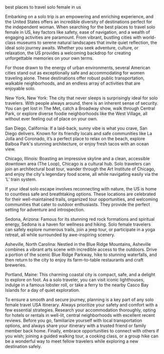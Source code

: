 best places to travel solo female in us


Embarking on a solo trip is an empowering and enriching experience, and the United States offers an incredible diversity of destinations perfect for the independent woman. When searching for the best places to travel solo female in US, key factors like safety, ease of navigation, and a wealth of engaging activities are paramount. From vibrant, bustling cities with world-class museums to serene natural landscapes that invite quiet reflection, the ideal solo journey awaits. Whether you seek adventure, culture, or relaxation, the US provides a welcoming backdrop for creating unforgettable memories on your own terms.



For those drawn to the energy of urban environments, several American cities stand out as exceptionally safe and accommodating for women traveling alone. These destinations offer robust public transportation, walkable neighborhoods, and an endless array of activities that are enjoyable solo.



 
New York, New York: The city that never sleeps is surprisingly ideal for solo travelers. With people always around, there is an inherent sense of security. You can get lost in The Met, catch a Broadway show, walk through Central Park, or explore diverse foodie neighborhoods like the West Village, all without ever feeling out of place on your own.

 
San Diego, California: If a laid-back, sunny vibe is what you crave, San Diego delivers. Known for its friendly locals and safe communities like La Jolla and Coronado, it’s a perfect place to relax on the beach, explore Balboa Park's stunning architecture, or enjoy fresh tacos with an ocean view.

 
Chicago, Illinois: Boasting an impressive skyline and a clean, accessible downtown area (The Loop), Chicago is a cultural hub. Solo travelers can join an architectural boat tour, wander through the Art Institute of Chicago, and enjoy the city's legendary food scene, all while navigating easily via the ‘L’ train system.





If your ideal solo escape involves reconnecting with nature, the US is home to countless safe and breathtaking options. These locations are celebrated for their well-maintained trails, organized tour opportunities, and welcoming communities that cater to outdoor enthusiasts. They provide the perfect setting for adventure and introspection.



 
Sedona, Arizona: Famous for its stunning red rock formations and spiritual energy, Sedona is a haven for wellness and hiking. Solo female travelers can safely explore numerous trails, join a jeep tour, or participate in a yoga retreat, all while surrounded by awe-inspiring scenery.

 
Asheville, North Carolina: Nestled in the Blue Ridge Mountains, Asheville combines a vibrant arts scene with incredible access to the outdoors. Drive a portion of the scenic Blue Ridge Parkway, hike to stunning waterfalls, and then return to the city to enjoy its farm-to-table restaurants and craft breweries.

 
Portland, Maine: This charming coastal city is compact, safe, and a delight to explore on foot. As a solo traveler, you can visit iconic lighthouses, indulge in a famous lobster roll, or take a ferry to the nearby Casco Bay Islands for a day of quiet exploration.





To ensure a smooth and secure journey, planning is a key part of any solo female travel USA itinerary. Always prioritize your safety and comfort with a few essential strategies. Research your accommodation thoroughly, opting for hotels or rentals in well-lit, central neighborhoods with excellent recent reviews. Before you go, familiarize yourself with local transportation options, and always share your itinerary with a trusted friend or family member back home. Finally, embrace opportunities to connect with others if you wish; joining a guided walking tour, a cooking class, or a group hike can be a wonderful way to meet fellow travelers while exploring a new destination safely.
